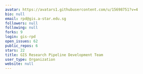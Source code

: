 ```yaml
---
avatar: https://avatars1.githubusercontent.com/u/15698751?v=4
bio: null
email: rpd@gis.a-star.edu.sg
followers: null
following: null
forks: 9
login: gis-rpd
open_issues: 62
public_repos: 6
stars: 22
title: GIS Research Pipeline Development Team
user_type: Organization
website: null
---
```

